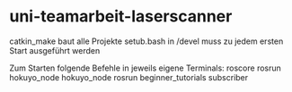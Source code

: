 # uni-teamarbeit-laserscanner
catkin_make baut alle Projekte
setub.bash in /devel muss zu jedem ersten Start ausgeführt werden

Zum Starten folgende Befehle in jeweils eigene Terminals:
	roscore
	rosrun hokuyo_node hokuyo_node
	rosrun beginner_tutorials subscriber

